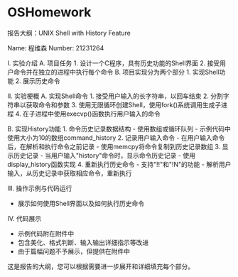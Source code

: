 ﻿# OSHomework
 报告大纲：UNIX Shell with History Feature

Name: 程维森
Number: 21231264

I. 实验介绍
   A. 项目任务
      1. 设计一个C程序，具有历史功能的Shell界面
      2. 接受用户命令并在独立的进程中执行每个命令
   B. 项目实现分为两个部分
      1. 实现Shell功能
      2. 展示历史命令

II. 实验梗概
   A. 实现Shell命令
      1. 接受用户输入的长字符串，以回车结束
      2. 分割字符串以获取命令和参数
      3. 使用无限循环创建Shell，使用fork()系统调用生成子进程
      4. 在子进程中使用execvp()函数执行用户输入的命令

   B. 实现History功能
      1. 命令历史记录数据结构
         - 使用数组或循环队列
         - 示例代码中使用大小为10的数组command_history
      2. 记录用户输入命令
         - 在用户输入命令后，在解析和执行命令之前记录
         - 使用memcpy将命令复制到历史记录数组
      3. 显示历史记录
         - 当用户输入"history"命令时，显示命令历史记录
         - 使用display_history函数实现
      4. 重新执行历史命令
         - 支持"!!"和"!N"的功能
         - 解析用户输入，从历史记录中获取相应命令，重新执行

III. 操作示例与代码运行
   - 展示如何使用Shell界面以及如何执行历史命令

IV. 代码展示
   - 示例代码附在附件中
   - 包含美化、格式判断、输入输出详细指示等改进
   - 由于篇幅问题不予展示，但提供在附件中

这是报告的大纲，您可以根据需要进一步展开和详细填充每个部分。
